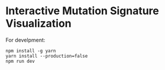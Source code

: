 # Interactive Mutation Signature Visualization

For develpment:
```
npm install -g yarn
yarn install --production=false
npm run dev
```
